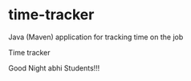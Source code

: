 # time-tracker
Java (Maven) application for tracking time on the job

Time tracker

Good Night abhi Students!!!
